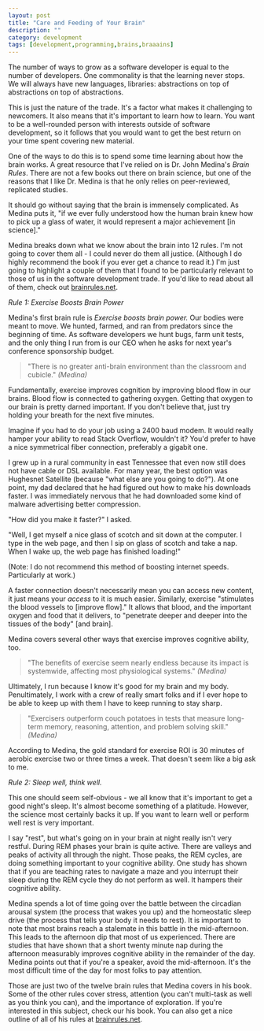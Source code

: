 ```yaml
---
layout: post
title: "Care and Feeding of Your Brain"
description: ""
category: development
tags: [development,programming,brains,braaains]
---
```

The number of ways to grow as a software developer is equal to the number of
developers. One commonality is that the learning never stops. We will always
have new languages, libraries: abstractions on top of abstractions on top of
abstractions.

This is just the nature of the trade. It's a factor what makes it challenging to
newcomers. It also means that it's important to learn how to learn. You want to
be a well-rounded person with interests outside of software development, so it
follows that you would want to get the best return on your time spent covering
new material.

One of the ways to do this is to spend some time learning about how the brain
works. A great resource that I've relied on is Dr. John Medina's _Brain Rules_. There
are not a few books out there on brain science, but one of the reasons that I
like Dr. Medina is that he only relies on peer-reviewed, replicated studies.

It should go without saying that the brain is immensely complicated. As Medina puts
it, "if we ever fully understood how the human brain knew how to pick up a glass
of water, it would represent a major achievement [in science]."

Medina breaks down what we know about the brain into 12 rules. I'm not going to
cover them all - I could never do them all justice. (Although I do highly recommend the
book if you ever get a chance to read it.) I'm just going to highlight a couple of
them that I found to be particularly relevant to those of us in the software
development trade. If you'd like to read about all of them, check out
[brainrules.net](http://brainrules.net).

*Rule 1: Exercise Boosts Brain Power*

Medina's first brain rule is *Exercise boosts brain power.* Our bodies were
meant to move. We hunted, farmed, and ran from predators since the beginning of
time. As software developers we hunt bugs, farm unit tests, and the only thing I
run from is our CEO when he asks for next year's conference sponsorship budget.

> "There is no greater anti-brain environment than the classroom and cubicle."
> _(Medina)_

Fundamentally, exercise improves cognition by improving blood flow in our
brains. Blood flow is connected to gathering oxygen. Getting that oxygen to our
brain is pretty darned important. If you don't believe that, just try holding
your breath for the next five minutes.

Imagine if you had to do your job using a 2400 baud modem. It would really
hamper your ability to read Stack Overflow, wouldn't it? You'd prefer to have a
nice symmetrical fiber connection, preferably a gigabit one.

I grew up in a rural community in east Tennessee that even now still does not
have cable or DSL available. For many year, the best option was Hughesnet
Satellite (because "what else are you going to do?"). At one point, my dad
declared that he had figured out how to make his downloads faster. I was
immediately nervous that he had downloaded some kind of malware advertising
better compression.

"How did you make it faster?" I asked.

"Well, I get myself a nice glass of scotch and sit down at the computer. I type
in the web page, and then I sip on glass of scotch and take a nap. When I wake up,
the web page has finished loading!"

(Note: I do not recommend this method of boosting internet speeds. Particularly
at work.)

A faster connection doesn't necessarily mean you can access new content, it just means
your _access_ to it is much easier. Similarly, exercise "stimulates the blood
vessels to [improve flow]." It allows that blood, and the important oxygen and
food that it delivers, to "penetrate deeper and deeper into the tissues of the
body" [and brain].

Medina covers several other ways that exercise improves cognitive ability, too.

> "The benefits of exercise seem nearly endless because its impact is
> systemwide, affecting most physiological systems." _(Medina)_

Ultimately, I run because I know it's good for my brain and my body.
Penultimately, I work with a crew of really smart folks and if I ever hope to be
able to keep up with them I have to keep running to stay sharp.

> "Exercisers outperform couch potatoes in tests that measure long-term memory,
> reasoning, attention, and problem solving skill." _(Medina)_

According to Medina, the gold standard for exercise ROI is 30 minutes of aerobic
exercise two or three times a week. That doesn't seem like a big ask to me.


*Rule 2: Sleep well, think well.*

This one should seem self-obvious - we all know that it's important to get a
good night's sleep. It's almost become something of a platitude. However, the
science most certainly backs it up. If you want to learn well or perform well
rest is very important.

I say "rest", but what's going on in your brain at night really isn't
very restful. During REM phases your brain is quite active. There are valleys
and peaks of activity all through the night. Those peaks, the REM cycles, are
doing something important to your cognitive ability.  One study has shown that
if you are teaching rates to navigate a maze and you interrupt their sleep
during the REM cycle they do not perform as well. It hampers their cognitive ability.

Medina spends a lot of time going over the battle between the circadian arousal
system (the process that wakes you up) and the homeostatic sleep drive (the
process that tells your body it needs to rest).  It is important to note that
most brains reach a stalemate in this battle in the mid-afternoon.
This leads to the afternoon dip that most of us experienced.
There are studies that have shown that a short twenty minute nap during the
afternoon measurably improves cognitive ability in the remainder of
the day. Medina points out that if you're a speaker, avoid the mid-afternoon. It's
the most difficult time of the day for most folks to pay attention.

Those are just two of the twelve brain rules that Medina covers in his book.
Some of the other rules cover stress, attention (you can't multi-task as well as
you think you can), and the importance of exploration. If you're interested in
this subject, check our his book. You can also get a nice outline of all of his
rules at [brainrules.net](http://brainrules.net).
